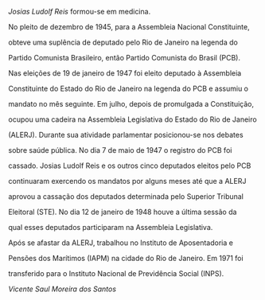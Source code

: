 

*Josias Ludolf Reis* formou-se em medicina.



No pleito de dezembro de 1945, para a Assembleia Nacional Constituinte,

obteve uma suplência de deputado pelo Rio de Janeiro na legenda do

Partido Comunista Brasileiro, então Partido Comunista do Brasil (PCB).



Nas eleições de 19 de janeiro de 1947 foi eleito deputado à Assembleia

Constituinte do Estado do Rio de Janeiro na legenda do PCB e assumiu o

mandato no mês seguinte. Em julho, depois de promulgada a Constituição,

ocupou uma cadeira na Assembleia Legislativa do Estado do Rio de Janeiro

(ALERJ). Durante sua atividade parlamentar posicionou-se nos debates

sobre saúde pública. No dia 7 de maio de 1947 o registro do PCB foi

cassado. Josias Ludolf Reis e os outros cinco deputados eleitos pelo PCB

continuaram exercendo os mandatos por alguns meses até que a ALERJ

aprovou a cassação dos deputados determinada pelo Superior Tribunal

Eleitoral (STE). No dia 12 de janeiro de 1948 houve a última sessão da

qual esses deputados participaram na Assembleia Legislativa.



Após se afastar da ALERJ, trabalhou no Instituto de Aposentadoria e

Pensões dos Marítimos (IAPM) na cidade do Rio de Janeiro. Em 1971 foi

transferido para o Instituto Nacional de Previdência Social (INPS).



*Vicente Saul Moreira dos Santos*



